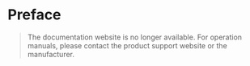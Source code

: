 # Preface

> The documentation website is no longer available. For operation manuals, please contact the product support website or the manufacturer.
